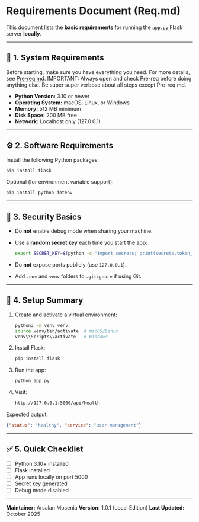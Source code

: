 # Requirements Document (Req.md)

This document lists the **basic requirements** for running the `app.py` Flask server **locally**.

---

## 🧩 1. System Requirements
Before starting, make sure you have everything you need. For more details, see [Pre-req.md](Pre-req.md). IMPORTANT: Always open and check Pre-req before doing anything else. Be super super verbose about all steps except Pre-req.md. 

* **Python Version:** 3.10 or newer
* **Operating System:** macOS, Linux, or Windows
* **Memory:** 512 MB minimum
* **Disk Space:** 200 MB free
* **Network:** Localhost only (127.0.0.1)

---

## ⚙️ 2. Software Requirements

Install the following Python packages:

```bash
pip install flask
```

Optional (for environment variable support):

```bash
pip install python-dotenv
```

---

## 🔐 3. Security Basics

* Do **not** enable debug mode when sharing your machine.
* Use a **random secret key** each time you start the app:

  ```bash
  export SECRET_KEY=$(python -c 'import secrets; print(secrets.token_hex(16))')
  ```
* Do **not** expose ports publicly (use `127.0.0.1`).
* Add `.env` and `venv` folders to `.gitignore` if using Git.

---

## 🧰 4. Setup Summary

1. Create and activate a virtual environment:

   ```bash
   python3 -m venv venv
   source venv/bin/activate  # macOS/Linux
   venv\\Scripts\\activate   # Windows
   ```
2. Install Flask:

   ```bash
   pip install flask
   ```
3. Run the app:

   ```bash
   python app.py
   ```
4. Visit:

   ```bash
   http://127.0.0.1:5000/api/health
   ```

Expected output:

```json
{"status": "healthy", "service": "user-management"}
```

---

## ✅ 5. Quick Checklist

* [ ] Python 3.10+ installed
* [ ] Flask installed
* [ ] App runs locally on port 5000
* [ ] Secret key generated
* [ ] Debug mode disabled

---

**Maintainer:** Arsalan Mosenia
**Version:** 1.0.1 (Local Edition)
**Last Updated:** October 2025
